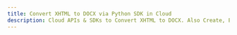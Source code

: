 ---title: Convert XHTML to DOCX via Python SDK in Clouddescription: Cloud APIs & SDKs to Convert XHTML to DOCX. Also Create, Edit & Render Microsoft Word & OpenOffice documents in the Cloud.---